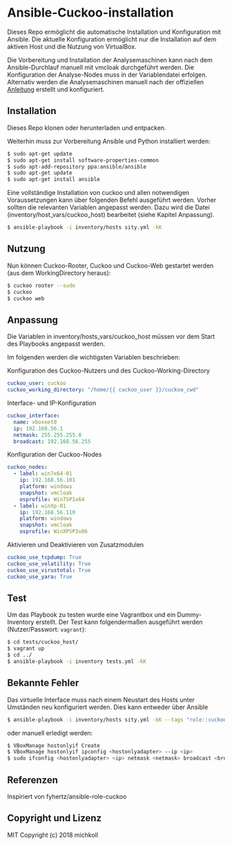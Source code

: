 # Ansible-Cuckoo-installation
Dieses Repo ermöglicht die automatische Installation und Konfiguration mit Ansible. Die aktuelle Konfiguration ermöglicht nur
die Installation auf dem aktiven Host und die Nutzung von VirtualBox.

Die Vorbereitung und Installation der Analysemaschinen kann nach dem Ansible-Durchlauf manuell mit vmcloak durchgeführt werden. Die Konfiguration der Analyse-Nodes muss in der Variablendatei erfolgen. Alternativ werden die Analysemaschinen manuell nach der offiziellen [Anleitung](https://cuckoo.sh/docs/installation/guest/index.html) erstellt und konfiguriert.

## Installation

Dieses Repo klonen oder herunterladen und entpacken.

Weiterhin muss zur Vorbereitung Ansible und Python installiert werden:
```bash
$ sudo apt-get update
$ sudo apt-get install software-properties-common
$ sudo apt-add-repository ppa:ansible/ansible
$ sudo apt-get update
$ sudo apt-get install ansible
```

Eine vollständige Installation von cuckoo und allen notwendigen Voraussetzungen kann über folgenden Befehl ausgeführt werden. Vorher sollten die relevanten Variablen angepasst werden. Dazu wird die Datei (inventory/host_vars/cuckoo_host) bearbeitet (siehe Kapitel Anpassung).
```bash
$ ansible-playbook -i inventory/hosts sity.yml -kK
```

## Nutzung

Nun können Cuckoo-Rooter, Cuckoo und Cuckoo-Web gestartet werden (aus dem WorkingDirectory heraus):
```bash
$ cuckoo rooter --sudo
$ cuckoo
$ cuckoo web
```

## Anpassung

Die Variablen in inventory/hosts_vars/cuckoo_host müssen vor dem Start des Playbooks angepasst werden.

Im folgenden werden die wichtigsten Variablen beschrieben:

Konfiguration des Cuckoo-Nutzers und des Cuckoo-Working-Directory
```yaml
cuckoo_user: cuckoo
cuckoo_working_directory: "/home/{{ cuckoo_user }}/cuckoo_cwd"
```

Interface- und IP-Konfiguration
```yaml
cuckoo_interface:
  name: vboxnet0
  ip: 192.168.56.1
  netmask: 255.255.255.0
  broadcast: 192.168.56.255
```

Konfiguration der Cuckoo-Nodes
```yaml
cuckoo_nodes:
  - label: win7x64-01
    ip: 192.168.56.101
    platform: windows
    snapshot: vmcloak
    osprofile: Win7SP1x64
  - label: winXp-01
    ip: 192.168.56.110
    platform: windows
    snapshot: vmcloak
    osprofile: WinXPSP3x86
```

Aktivieren und Deaktivieren von Zusatzmodulen
```yaml
cuckoo_use_tcpdump: True
cuckoo_use_volatility: True
cuckoo_use_virustotal: True
cuckoo_use_yara: True
```

## Test

Um das Playbook zu testen wurde eine Vagrantbox und ein Dummy-Inventory erstellt. Der Test kann folgendermaßen ausgeführt werden (Nutzer/Passwort: `vagrant`):
``` bash
$ cd tests/cuckoo_host/
$ vagrant up
$ cd ../
$ ansible-playbook -i inventory tests.yml -kK
```

## Bekannte Fehler

Das virtuelle Interface muss nach einem Neustart des Hosts unter Umständen neu konfiguriert werden. Dies kann entweder über Ansible
```bash
$ ansible-playbook -i inventory/hosts sity.yml -kK --tags "role::cuckoo::configure"
```
oder manuell erledigt werden:
```bash
$ VBoxManage hostonlyif Create
$ VBoxManage hostonlyif ipconfig <hostonlyadapter> --ip <ip>
$ sudo ifconfig <hostonlyadapter> <ip> netmask <netmask> broadcast <broadcastip>
```

## Referenzen

Inspiriert von fyhertz/ansible-role-cuckoo

## Copyright und Lizenz

MIT
Copyright (c) 2018 michkoll

